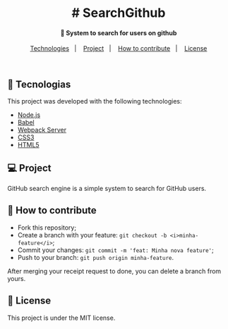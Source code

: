 

<h1 align="center">
# SearchGithub
</h1>

<h4 align="center">
  🚀 System to search for users on github
</h4>
<p align="center">
  <a href="#rocket-technologies">Technologies</a>&nbsp;&nbsp;&nbsp;|&nbsp;&nbsp;&nbsp;
  <a href="#-project">Project</a>&nbsp;&nbsp;&nbsp;|&nbsp;&nbsp;&nbsp;
  <a href="#-how-to-contribute">How to contribute</a>&nbsp;&nbsp;&nbsp;|&nbsp;&nbsp;&nbsp;
  <a href="#memo-licença">License</a>
</p>

<br>

## :rocket: Tecnologias

This project was developed with the following technologies:

- [Node.js](https://nodejs.org/en/)
- [Babel](https://babeljs.io/)
- [Webpack Server](https://webpack.js.org/)
- [CSS3](http://www.css3.info/)
- [HTML5](https://html5.org/)

## 💻 Project
GitHub search engine is a simple system to search for GitHub users.

## 🤔 How to contribute
- Fork this repository;
- Create a branch with your feature: `git checkout -b <i>minha-feature</i>`;
- Commit your changes: `git commit -m 'feat: Minha nova feature'`;
- Push to your branch: `git push origin minha-feature`.

After merging your receipt request to done, you can delete a branch from yours.

## :memo: License

This project is under the MIT license.




